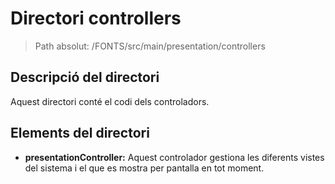 # Directori controllers

> Path absolut: /FONTS/src/main/presentation/controllers

## Descripció del directori
Aquest directori conté el codi dels controladors.

## Elements del directori

- **presentationController:**
Aquest controlador gestiona les diferents vistes del sistema i el que es mostra per pantalla en tot moment.